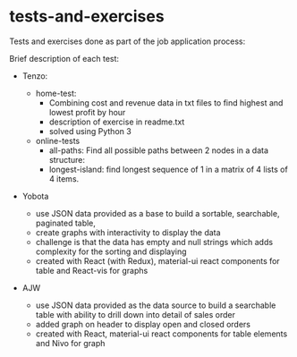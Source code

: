 # tests-and-exercises
Tests and exercises done as part of the job application process:

Brief description of each test:

- Tenzo:
  - home-test:
    - Combining cost and revenue data in txt files to find highest and lowest profit by hour
    - description of exercise in readme.txt
    - solved using Python 3
  - online-tests
    - all-paths: Find all possible paths between 2 nodes in a data structure:
    - longest-island: find longest sequence of 1 in a matrix of 4 lists of 4 items.
      
- Yobota
  - use JSON data provided as a base to build a sortable, searchable, paginated table,
  - create graphs with interactivity to display the data
  - challenge is that the data has empty and null strings which adds complexity for the sorting and displaying
  - created with React (with Redux), material-ui react components for table and React-vis for graphs
  
- AJW
  - use JSON data provided as the data source to build a searchable table with ability to drill down into detail of sales order
  - added graph on header to display open and closed orders
  - created with React, material-ui react components for table elements and Nivo for graph
  
  
